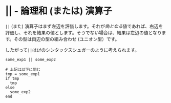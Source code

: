# || - 論理和 (または) 演算子

`||` (また) 演算子はまず左辺を評価します。それが*偽となる*値であれば、右辺を評価し、それを結果の値とします。そうでない場合は、結果は左辺の値となります。その型は両辺の型の組み合わせ (ユニオン型）です。

したがって`||`は`if`のシンタックスシュガーのように考えられます。

```crystal
some_exp1 || some_exp2

# 上記は以下に同じ
tmp = some_exp1
if tmp
  tmp
else
  some_exp2
end
```
